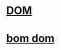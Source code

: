 # [DOM](https://www.zerocho.com/category/JavaScript/post/573b4165a54b5e8427432948)

# [bom dom](https://youtu.be/q1fQnGG1bgU)
